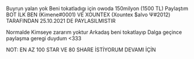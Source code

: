 Buyrun yalan yok Beni tokatladıgı için owoda 150milyon (1500 TL) Paylaştım BOT İLK BEN (Kimene#0001) VE XOUNTEX (Xountex $alvo Ψ#2012) TARAFINDAN 25.10.2021 DE PAYLASILMISTIR 

Normalde Kimseye zararım yoktur Arkadaş beni tokatlayıp Dalga geçince paylaşma geregi duydum <333

NOT: EN AZ 100 STAR VE 80 SHARE İSTİYORUM DEVAMI İÇİN
